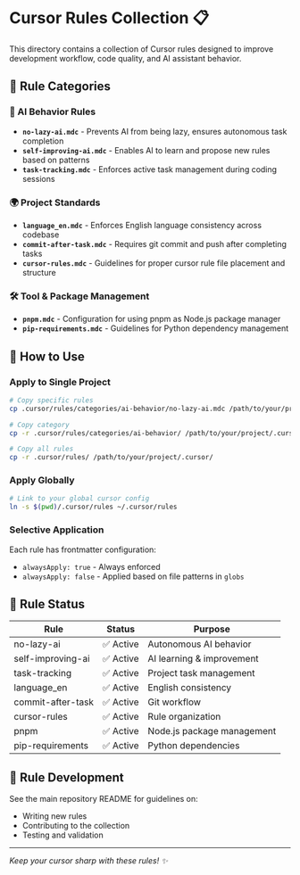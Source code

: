 # Cursor Rules Collection 📋

This directory contains a collection of Cursor rules designed to improve development workflow, code quality, and AI assistant behavior.

## 📁 Rule Categories

### 🤖 AI Behavior Rules

- **`no-lazy-ai.mdc`** - Prevents AI from being lazy, ensures autonomous task completion
- **`self-improving-ai.mdc`** - Enables AI to learn and propose new rules based on patterns
- **`task-tracking.mdc`** - Enforces active task management during coding sessions

### 🌍 Project Standards

- **`language_en.mdc`** - Enforces English language consistency across codebase
- **`commit-after-task.mdc`** - Requires git commit and push after completing tasks
- **`cursor-rules.mdc`** - Guidelines for proper cursor rule file placement and structure

### 🛠️ Tool & Package Management

- **`pnpm.mdc`** - Configuration for using pnpm as Node.js package manager
- **`pip-requirements.mdc`** - Guidelines for Python dependency management

## 🚀 How to Use

### Apply to Single Project

```bash
# Copy specific rules
cp .cursor/rules/categories/ai-behavior/no-lazy-ai.mdc /path/to/your/project/.cursor/rules/

# Copy category
cp -r .cursor/rules/categories/ai-behavior/ /path/to/your/project/.cursor/rules/

# Copy all rules
cp -r .cursor/rules/ /path/to/your/project/.cursor/
```

### Apply Globally

```bash
# Link to your global cursor config
ln -s $(pwd)/.cursor/rules ~/.cursor/rules
```

### Selective Application

Each rule has frontmatter configuration:

- `alwaysApply: true` - Always enforced
- `alwaysApply: false` - Applied based on file patterns in `globs`

## 📝 Rule Status

| Rule              | Status    | Purpose                    |
| ----------------- | --------- | -------------------------- |
| no-lazy-ai        | ✅ Active | Autonomous AI behavior     |
| self-improving-ai | ✅ Active | AI learning & improvement  |
| task-tracking     | ✅ Active | Project task management    |
| language_en       | ✅ Active | English consistency        |
| commit-after-task | ✅ Active | Git workflow               |
| cursor-rules      | ✅ Active | Rule organization          |
| pnpm              | ✅ Active | Node.js package management |
| pip-requirements  | ✅ Active | Python dependencies        |

## 🔧 Rule Development

See the main repository README for guidelines on:

- Writing new rules
- Contributing to the collection
- Testing and validation

---

_Keep your cursor sharp with these rules! ✨_
